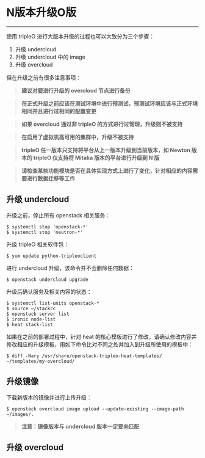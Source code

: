 # N版本升级O版

---

使用 tripleO 进行大版本升级的过程也可以大致分为三个步骤：

1. 升级 undercloud
2. 升级 undercloud 中的 image
3. 升级 overcloud

但在升级之前有很多注意事项：

>**建议对要进行升级的 overcloud 节点进行备份**

>**在正式升级之前应该在测试环境中进行预测试，预测试环境应该与正式环境相同并且进行过相同的配置变更**

>**如果 overcloud 通过非 tripleO 的方式进行过管理，升级则不被支持**

>**在启用了虚拟机高可用的集群中，升级不被支持**

>**tripleO 任一版本只支持将平台从上一版本升级到当前版本，如 Newton 版本的 tripleO 仅支持将 Mitaka 版本的平台进行升级到 N 版**

>**请检查某些功能模块是否在具体实现方式上进行了变化，针对相应的内容需要进行数据迁移等工作**

## 升级 undercloud

升级之前，停止所有 openstack 相关服务：
```shell
$ systemctl stop 'openstack-*'
$ systemctl stop 'neutron-*'
```

升级 tripleO 相关软件包：
```shell
$ yum update python-tripleoclient
```

进行 undercloud 升级，该命令并不会删除任何数据：
```shell
$ openstack undercloud upgrade
```

升级后确认服务及相关内容的状态：
```shell
$ systemctl list-units openstack-*
$ source ~/stackrc
$ openstack server list
$ ironic node-list
$ heat stack-list
```

如果在之前的部署过程中，针对 heat 的核心模板进行了修改，请确认修改内容并修改相应的升级模板，用如下命令比对不同之处并加入到升级所使用的模板中：
```shell
$ diff -Nary /usr/share/openstack-tripleo-heat-templates/ ~/templates/my-overcloud/
```

## 升级镜像

下载新版本的镜像并进行上传升级：
```shell
$ openstack overcloud image upload --update-existing --image-path ~/images/.
```

>**注意：镜像版本与 undercloud 版本一定要向匹配**

## 升级 overcloud

